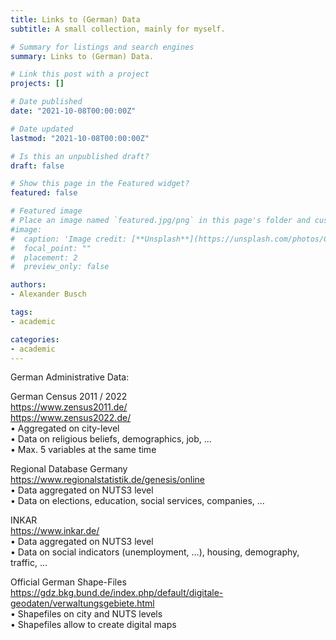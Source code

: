 ```yaml
---
title: Links to (German) Data
subtitle: A small collection, mainly for myself. 

# Summary for listings and search engines
summary: Links to (German) Data. 

# Link this post with a project
projects: []

# Date published
date: "2021-10-08T00:00:00Z"

# Date updated
lastmod: "2021-10-08T00:00:00Z"

# Is this an unpublished draft?
draft: false

# Show this page in the Featured widget?
featured: false

# Featured image
# Place an image named `featured.jpg/png` in this page's folder and customize its options here.
#image:
#  caption: 'Image credit: [**Unsplash**](https://unsplash.com/photos/CpkOjOcXdUY)'
#  focal_point: ""
#  placement: 2
#  preview_only: false

authors:
- Alexander Busch

tags:
- academic

categories:
- academic
---
```


German Administrative Data: 

German Census 2011 / 2022 <br>
https://www.zensus2011.de/ <br>
https://www.zensus2022.de/ <br>
• Aggregated on city-level <br>
• Data on religious beliefs, demographics, job, ... <br>
• Max. 5 variables at the same time <br>

Regional Database Germany <br>
https://www.regionalstatistik.de/genesis/online <br>
• Data aggregated on NUTS3 level <br>
• Data on elections, education, social services, companies, ... <br>

INKAR <br>
https://www.inkar.de/ <br>
• Data aggregated on NUTS3 level <br>
• Data on social indicators (unemployment, ...), housing, demography, traffic, ... <br>


Official German Shape-Files <br>
https://gdz.bkg.bund.de/index.php/default/digitale-geodaten/verwaltungsgebiete.html <br>
• Shapefiles on city and NUTS levels <br>
• Shapefiles allow to create digital maps <br>



